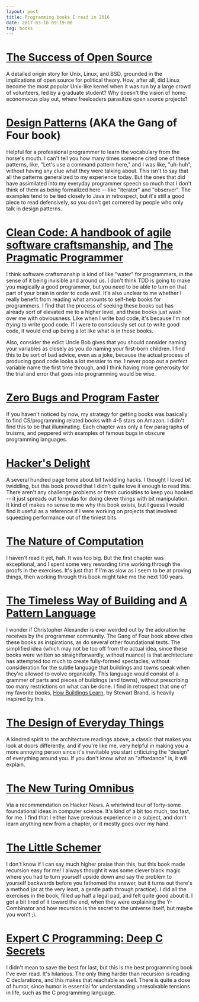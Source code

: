 ```yaml
---
layout: post
title: Programming books I read in 2016
date: 2017-03-16 09:19:00
tag: books
---
```


# [The Success of Open Source](http://www.amazon.com/Success-Open-Source-Steven-Weber/dp/0674018583)

A detailed origin story for Unix, Linux, and BSD, grounded in the implications of open source for political theory. How, after all, did Linux become the most popular Unix-like kernel when it was run by a large crowd of volunteers, led by a graduate student? Why doesn't the vision of homo economocus play out, where freeloaders parasitize open source projects? 

# [Design Patterns](http://www.amazon.com/Design-Patterns-Elements-Reusable-Object-Oriented-ebook/dp/B000SEIBB8) (AKA the Gang of Four book)

Helpful for a professional programmer to learn the vocabulary from the horse's mouth. I can't tell you how many times someone cited one of these patterns, like, "Let's use a command pattern here," and I was like, "uh-huh", without having any clue what they were talking about. This isn't to say that all the patterns generalized to my experience today. But the ones that did have assimilated into my everyday programmer speech so much that I don't think of them as being formalized here -- like "iterator" and "observer". The examples tend to be tied closely to Java in retrospect, but it's still a good piece to read defensively, so you don't get cornered by people who only talk in design patterns.

# [Clean Code: A handbook of agile software craftsmanship](http://www.amazon.com/Clean-Code-Handbook-Software-Craftsmanship/dp/0132350882), and [The Pragmatic Programmer](https://www.amazon.com/Pragmatic-Programmer-Journeyman-Master/dp/020161622X)

I think software craftsmanship is kind of like "water" for programmers, in the sense of it being invisible and around us. I don't think TDD is going to make you magically a good programmer, but you need to be able to turn on that part of your brain in order to code well. It's also unclear to me whether I really benefit from reading what amounts to self-help books for programmers. I find that the process of seeking these books out has already sort of elevated me to a higher level, and these books just wash over me with obviousness. Like when I write bad code, it's because I'm not _trying_ to write good code. If I were to consciously set out to write good code, it would end up being a lot like what is in these books.

Also, consider the edict Uncle Bob gives that you should consider naming your variables as closely as you do naming your first-born children. I find this to be sort of bad advice, even as a joke, because the actual process of producing good code looks a lot messier to me. I never poop out a perfect variable name the first time through, and I think having more generosity for the trial and error that goes into programming would be wise.

# [Zero Bugs and Program Faster](http://www.amazon.com/Zero-Bugs-Program-Faster-Thompson/dp/0996193308/ref=pd_sim_14_18?ie=UTF8&dpID=61ETcVjivEL&dpSrc=sims&preST=_AC_UL160_SR130%2C160_&refRID=0AJAC2T68XPVVNVRC2W4)

If you haven't noticed by now, my strategy for getting books was basically to find CS/programming related books with 4-5 stars on Amazon. I didn't find this to be that illuminating. Each chapter was only a few paragraphs of truisms, and peppered with examples of famous bugs in obscure programming languages.

# [Hacker's Delight](http://www.amazon.com/Hackers-Delight-2nd-Henry-Warren/dp/0321842685/ref=pd_sim_14_11?ie=UTF8&dpID=41KHlIadcWL&dpSrc=sims&preST=_AC_UL160_SR99%2C160_&refRID=1W1KNFXXFHDF1VGENSTJ)

A several hundred page tome about bit twiddling hacks. I thought I loved bit twiddling, but this book proved that I didn't quite love it enough to read this. There aren't any challenge problems or fresh curiosities to keep you hooked -- it just spreads out formulas for doing clever things with bit manipulation. It kind of makes no sense to me why this book exists, but I guess I would find it useful as a reference if I were working on projects that involved squeezing performance out of the tiniest bits.

# [The Nature of Computation](http://www.amazon.com/dp/0199233217/?tag=stackoverfl08-20)

I haven't read it yet, hah. It was too big. But the first chapter was exceptional, and I spent some very rewarding time working through the proofs in the exercises. It's just that if I'm as slow as I seem to be at proving things, then working through this book might take me the next 100 years.

# [The Timeless Way of Building](http://www.amazon.com/Timeless-Way-Building-Christopher-Alexander/dp/0195024028) and [A Pattern Language](http://www.amazon.com/Pattern-Language-Buildings-Construction-Environmental/dp/0195019199/)

I wonder if Christopher Alexander is ever weirded out by the adoration he receives by the programmer community. The Gang of Four book above cites these books as inspirations, as do several other foundational texts. The simplified idea (which may not be too off from the actual idea, since these books were written so straightforwardly, without nuance) is that architecture has attempted too much to create fully-formed spectacles, without consideration for the subtle language that buildings and towns speak when they're allowed to evolve organically. This language would consist of a grammer of parts and pieces of buildings (and towns), without prescribing too many restrictions on what can be done. I find in retrospect that one of my favorite books, [How Buildings Learn](https://www.amazon.com/How-Buildings-Learn-Happens-Theyre/dp/0140139966), by Stewart Brand, is heavily inspired by this.

# [The Design of Everyday Things](http://www.amazon.com/Design-Everyday-Things-Revised-Expanded/dp/0465050654/)

A kindred spirit to the architecture readings above, a classic that makes you look at doors differently, and if you're like me, very helpful in making you a more annoying person since it's inevitable you start criticizing the "design" of everything around you. If you don't know what an "affordance" is, it will explain.

# [The New Turing Omnibus](http://www.amazon.com/The-New-Turing-Omnibus-Excursions/dp/0805071660)

Via a recommendation on Hacker News. A whirlwind tour of forty-some foundational ideas in computer science. It's kind of a bit too much, too fast, for me. I find that I either have previous experience in a subject, and don't learn anything new from a chapter, or it mostly goes over my hand.

# [The Little Schemer](http://www.amazon.com/Little-Schemer-Daniel-P-Friedman/dp/0262560992)

I don't know if I can say much higher praise than this, but this book made recursion easy for me! I always thought it was some clever black magic where you had to turn yourself upside down and say the problem to yourself backwards before you fathomed the answer, but it turns out there's a method (or at the very least, a gentle path through practice). I did all the exercises in the book, filled up half a legal pad, and felt quite good about it. I got a bit tired of it toward the end, when they were explaining the Y-Combinator and how recursion is the secret to the universe itself, but maybe you won't ;).

# [Expert C Programming: Deep C Secrets](http://www.amazon.com/Expert-Programming-Peter-van-Linden/dp/0131774298)

I didn't mean to save the best for last, but this is the best programming book I've ever read. It's hilarious. The only thing harder than recursion is reading C declarations, and this makes that reachable as well. There is quite a dose of humor, since humor is essential for understanding unresolvable tensions in life, such as the C programming language.
